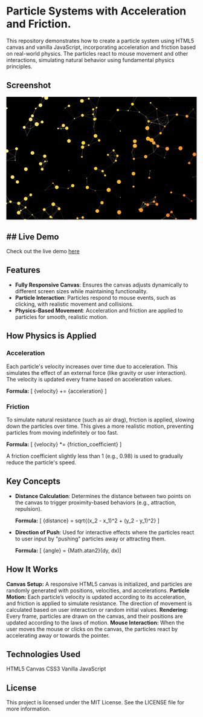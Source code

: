 # Particle Systems with Acceleration and Friction.

This repository demonstrates how to create a particle system using HTML5 canvas and vanilla JavaScript, incorporating acceleration and friction based on real-world physics. The particles react to mouse movement and other interactions, simulating natural behavior using fundamental physics principles.

## Screenshot
![ParticleSystems Screenshot](screenshot.png)

## ## Live Demo
Check out the live demo [here](https://algomystique.github.io/ParticleSystems-Physics)
## Features

- **Fully Responsive Canvas**: Ensures the canvas adjusts dynamically to different screen sizes while maintaining functionality.
- **Particle Interaction**: Particles respond to mouse events, such as clicking, with realistic movement and collisions.
- **Physics-Based Movement**: Acceleration and friction are applied to particles for smooth, realistic motion.

## How Physics is Applied

### Acceleration
Each particle's velocity increases over time due to acceleration. This simulates the effect of an external force (like gravity or user interaction). The velocity is updated every frame based on acceleration values.

**Formula:**
[ {velocity} += {acceleration} ]

### Friction
To simulate natural resistance (such as air drag), friction is applied, slowing down the particles over time. This gives a more realistic motion, preventing particles from moving indefinitely or too fast.

**Formula:**
[ {velocity} *= {friction_coefficient} ]

A friction coefficient slightly less than 1 (e.g., 0.98) is used to gradually reduce the particle's speed.

## Key Concepts

- **Distance Calculation**: Determines the distance between two points on the canvas to trigger proximity-based behaviors (e.g., attraction, repulsion).
  
  **Formula:**
  [ {distance} = sqrt{(x_2 - x_1)^2 + (y_2 - y_1)^2} ]
  
- **Direction of Push**: Used for interactive effects where the particles react to user input by "pushing" particles away or attracting them.
  
  **Formula:**
  [ {angle} = {Math.atan2}(dy, dx)]

## How It Works

**Canvas Setup:** A responsive HTML5 canvas is initialized, and particles are randomly generated with positions, velocities, and accelerations.
**Particle Motion:** Each particle’s velocity is updated according to its acceleration, and friction is applied to simulate resistance. The direction of movement is calculated based on user interaction or random initial values.
**Rendering:** Every frame, particles are drawn on the canvas, and their positions are updated according to the laws of motion.
**Mouse Interaction:** When the user moves the mouse or clicks on the canvas, the particles react by accelerating away or towards the pointer.

## Technologies Used
HTML5 Canvas
CSS3
Vanilla JavaScript

## License
This project is licensed under the MIT License. See the LICENSE file for more information.
